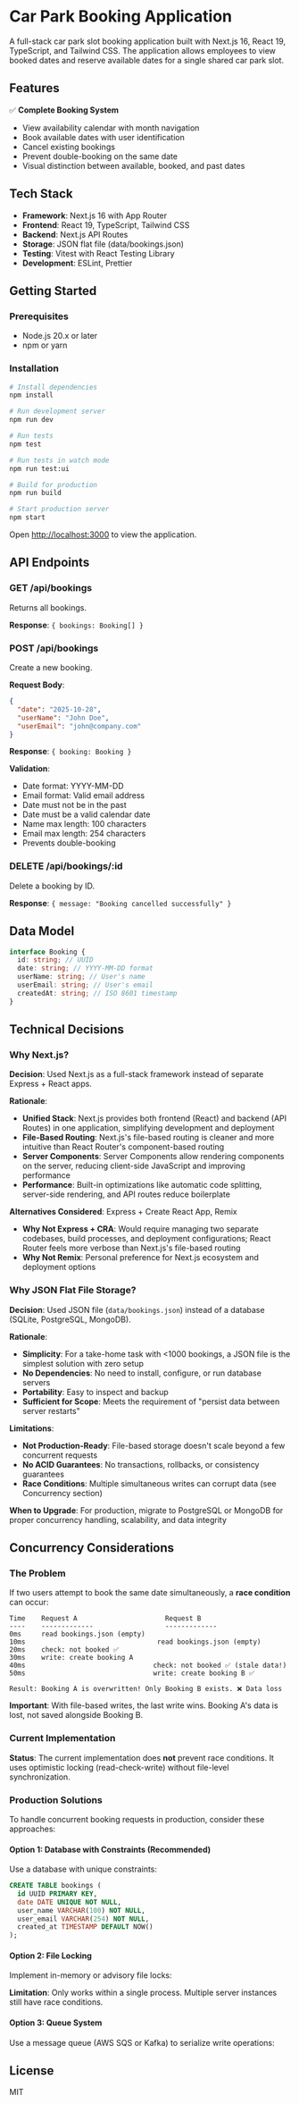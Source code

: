 # Car Park Booking Application

A full-stack car park slot booking application built with Next.js 16, React 19, TypeScript, and Tailwind CSS. The application allows employees to view booked dates and reserve available dates for a single shared car park slot.

## Features

✅ **Complete Booking System**

- View availability calendar with month navigation
- Book available dates with user identification
- Cancel existing bookings
- Prevent double-booking on the same date
- Visual distinction between available, booked, and past dates

## Tech Stack

- **Framework**: Next.js 16 with App Router
- **Frontend**: React 19, TypeScript, Tailwind CSS
- **Backend**: Next.js API Routes
- **Storage**: JSON flat file (data/bookings.json)
- **Testing**: Vitest with React Testing Library
- **Development**: ESLint, Prettier

## Getting Started

### Prerequisites

- Node.js 20.x or later
- npm or yarn

### Installation

```bash
# Install dependencies
npm install

# Run development server
npm run dev

# Run tests
npm test

# Run tests in watch mode
npm run test:ui

# Build for production
npm run build

# Start production server
npm start
```

Open [http://localhost:3000](http://localhost:3000) to view the application.

## API Endpoints

### GET /api/bookings

Returns all bookings.

**Response**: `{ bookings: Booking[] }`

### POST /api/bookings

Create a new booking.

**Request Body**:

```json
{
  "date": "2025-10-28",
  "userName": "John Doe",
  "userEmail": "john@company.com"
}
```

**Response**: `{ booking: Booking }`

**Validation**:

- Date format: YYYY-MM-DD
- Email format: Valid email address
- Date must not be in the past
- Date must be a valid calendar date
- Name max length: 100 characters
- Email max length: 254 characters
- Prevents double-booking

### DELETE /api/bookings/:id

Delete a booking by ID.

**Response**: `{ message: "Booking cancelled successfully" }`

## Data Model

```typescript
interface Booking {
  id: string; // UUID
  date: string; // YYYY-MM-DD format
  userName: string; // User's name
  userEmail: string; // User's email
  createdAt: string; // ISO 8601 timestamp
}
```

## Technical Decisions

### Why Next.js?

**Decision**: Used Next.js as a full-stack framework instead of separate Express + React apps.

**Rationale**:

- **Unified Stack**: Next.js provides both frontend (React) and backend (API Routes) in one application, simplifying development and deployment
- **File-Based Routing**: Next.js's file-based routing is cleaner and more intuitive than React Router's component-based routing
- **Server Components**: Server Components allow rendering components on the server, reducing client-side JavaScript and improving performance
- **Performance**: Built-in optimizations like automatic code splitting, server-side rendering, and API routes reduce boilerplate

**Alternatives Considered**: Express + Create React App, Remix

- **Why Not Express + CRA**: Would require managing two separate codebases, build processes, and deployment configurations; React Router feels more verbose than Next.js's file-based routing
- **Why Not Remix**: Personal preference for Next.js ecosystem and deployment options

### Why JSON Flat File Storage?

**Decision**: Used JSON file (`data/bookings.json`) instead of a database (SQLite, PostgreSQL, MongoDB).

**Rationale**:

- **Simplicity**: For a take-home task with <1000 bookings, a JSON file is the simplest solution with zero setup
- **No Dependencies**: No need to install, configure, or run database servers
- **Portability**: Easy to inspect and backup
- **Sufficient for Scope**: Meets the requirement of "persist data between server restarts"

**Limitations**:

- **Not Production-Ready**: File-based storage doesn't scale beyond a few concurrent requests
- **No ACID Guarantees**: No transactions, rollbacks, or consistency guarantees
- **Race Conditions**: Multiple simultaneous writes can corrupt data (see Concurrency section)

**When to Upgrade**: For production, migrate to PostgreSQL or MongoDB for proper concurrency handling, scalability, and data integrity

## Concurrency Considerations

### The Problem

If two users attempt to book the same date simultaneously, a **race condition** can occur:

```
Time    Request A                      Request B
----    -------------                  -------------
0ms     read bookings.json (empty)
10ms                                 read bookings.json (empty)
20ms    check: not booked ✅
30ms    write: create booking A
40ms                                check: not booked ✅ (stale data!)
50ms                                write: create booking B ✅

Result: Booking A is overwritten! Only Booking B exists. ❌ Data loss
```

**Important**: With file-based writes, the last write wins. Booking A's data is lost, not saved alongside Booking B.

### Current Implementation

**Status**: The current implementation does **not** prevent race conditions. It uses optimistic locking (read-check-write) without file-level synchronization.

### Production Solutions

To handle concurrent booking requests in production, consider these approaches:

#### Option 1: Database with Constraints (Recommended)

Use a database with unique constraints:

```sql
CREATE TABLE bookings (
  id UUID PRIMARY KEY,
  date DATE UNIQUE NOT NULL,
  user_name VARCHAR(100) NOT NULL,
  user_email VARCHAR(254) NOT NULL,
  created_at TIMESTAMP DEFAULT NOW()
);
```

#### Option 2: File Locking

Implement in-memory or advisory file locks:

**Limitation**: Only works within a single process. Multiple server instances still have race conditions.

#### Option 3: Queue System

Use a message queue (AWS SQS or Kafka) to serialize write operations:

## License

MIT
